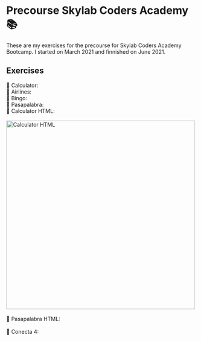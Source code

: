 # Precourse Skylab Coders Academy 📚

These are my exercises for the precourse for Skylab Coders Academy Bootcamp. I started on March 2021 and finnished on June 2021.

## Exercises

🔸 Calculator: 
</br>
🔸 Airlines:
</br>
🔸 Bingo:
</br>
🔸 Pasapalabra:
</br>
🔸 Calculator HTML:
</br>
</br>
<img src="https://i.ibb.co/4ZqMrjp/calculatorhtml.gif" alt="Calculator HTML" style="height: 500px;"/>
</br>
</br>
🔸 Pasapalabra HTML:
</br>
</br>
🔸 Conecta 4:
</br>
